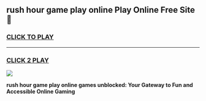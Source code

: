 
## rush hour game play online Play Online Free Site 👋
<h3>
<a href="https://download.freeplayer.one?title=rush_hour_game_play_online&ref=21F">CLICK TO PLAY</a></h3>
<hr>

<h3>
<a href="https://download.freeplayer.one?title=rush_hour_game_play_online&ref=21F">CLICK 2 PLAY</a>
  
</h3>

<a href="https://download.freeplayer.one?title=rush_hour_game_play_online&ref=21F"><img src="https://cdnb.artstation.com/p/assets/images/images/032/539/853/original/anto-thomas-button-gif.gif"></a>


**rush hour game play online games unblocked: Your Gateway to Fun and Accessible Online Gaming**
